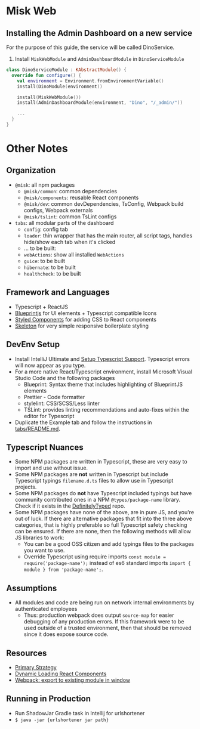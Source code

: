 Misk Web
===

Installing the Admin Dashboard on a new service
---

For the purpose of this guide, the service will be called DinoService.

1. Install `MiskWebModule` and `AdminDashboardModule` in `DinoServiceModule`

  ```Kotlin
  class DinoServiceModule : KAbstractModule() {
    override fun configure() {
      val environment = Environment.fromEnvironmentVariable()
      install(DinoModule(environment))

      install(MiskWebModule())
      install(AdminDashboardModule(environment, "Dino", "/_admin/"))

      ...
    }
  }
  ```

Other Notes
===

## Organization
- `@misk`: all npm packages
  - `@misk/common`: common dependencies
  - `@misk/components`: reusable React components
  - `@misk/dev`: common devDependencies, TsConfig, Webpack build configs, Webpack externals
  - `@misk/tslint`: common TsLint configs
- `tabs`: all modular parts of the dashboard
  - `config`: config tab
  - `loader`: thin wrapper that has the main router, all script tags, handles hide/show each tab when it's clicked
  - ... to be built:
  - `webActions`: show all installed `WebActions`
  - `guice`: to be built
  - `hibernate`: to be built
  - `healthcheck`: to be built

## Framework and Languages
- Typescript + ReactJS
- [Blueprintjs](http://blueprintjs.com/) for UI elements + Typescript compatible Icons
- [Styled Components](https://www.styled-components.com/) for adding CSS to React components
- [Skeleton](http://getskeleton.com/) for very simple responsive boilerplate styling

## DevEnv Setup
- Install IntelliJ Ultimate and [Setup Typescript Support](https://www.jetbrains.com/help/idea/2017.1/typescript-support.html). Typescript errors will now appear as you type. 
- For a more native React/Typescript environment, install Microsoft Visual Studio Code and the following packages
  - Blueprint: Syntax theme that includes highlighting of BlueprintJS elements
  - Prettier - Code formatter
  - stylelint: CSS/SCSS/Less linter
  - TSLint: provides linting recommendations and auto-fixes within the editor for Typescript
- Duplicate the Example tab and follow the instructions in [tabs/README.md](./tabs/README.md).

## Typescript Nuances
- Some NPM packages are written in Typescript, these are very easy to import and use without issue.
- Some NPM packages are **not** written in Typescript but include Typescript typings `filename.d.ts` files to allow use in Typescript projects.
- Some NPM packages do **not** have Typescript included typings but have community contributed ones in a NPM `@types/package-name` library. Check if it exists in the [DefinitelyTyped](https://github.com/DefinitelyTyped/DefinitelyTyped) repo.
- Some NPM packages have none of the above, are in pure JS, and you're out of luck. If there are alternative packages that fit into the three above categories, that is highly preferable so full Typescript safety checking can be ensured. If there are none, then the following methods will allow JS libraries to work:
  - You can be a good OSS citizen and add typings files to the packages you want to use.
  - Override Typescript using require imports `const module = require('package-name');` instead of es6 standard imports `import { module } from 'package-name';`.

## Assumptions
- All modules and code are being run on network internal environments by authenticated employees
  - Thus: production webpack does output `source-map` for easier debugging of any production errors. If this framework were to be used outside of a trusted environment, then that should be removed since it does expose source code.

## Resources
- [Primary Strategy](https://stackoverflow.com/questions/44778265/dynamically-loading-react-components)
- [Dynamic Loading React Components](https://www.slightedgecoder.com/2017/12/03/loading-react-components-dynamically-demand/)
- [Webpack: export to existing module in window](https://stackoverflow.com/questions/30539725/webpack-export-to-existing-module-in-window?utm_medium=organic&utm_source=google_rich_qa&utm_campaign=google_rich_qa)

## Running in Production
- Run ShadowJar Gradle task in Intellij for urlshortener
- `$ java -jar {urlshortener jar path}`